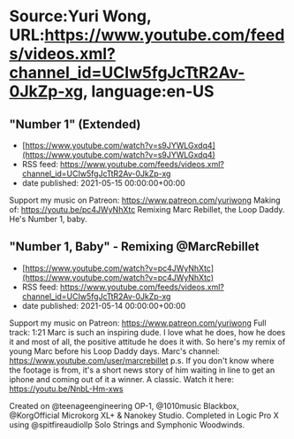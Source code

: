 # Source:Yuri Wong, URL:https://www.youtube.com/feeds/videos.xml?channel_id=UCIw5fgJcTtR2Av-0JkZp-xg, language:en-US

## "Number 1" (Extended)
 - [https://www.youtube.com/watch?v=s9JYWLGxdq4](https://www.youtube.com/watch?v=s9JYWLGxdq4)
 - RSS feed: https://www.youtube.com/feeds/videos.xml?channel_id=UCIw5fgJcTtR2Av-0JkZp-xg
 - date published: 2021-05-15 00:00:00+00:00

Support my music on Patreon: https://www.patreon.com/yuriwong Making of: https://youtu.be/pc4JWyNhXtc
Remixing Marc Rebillet, the Loop Daddy. He's Number 1, baby.

## "Number 1, Baby" - Remixing @MarcRebillet
 - [https://www.youtube.com/watch?v=pc4JWyNhXtc](https://www.youtube.com/watch?v=pc4JWyNhXtc)
 - RSS feed: https://www.youtube.com/feeds/videos.xml?channel_id=UCIw5fgJcTtR2Av-0JkZp-xg
 - date published: 2021-05-14 00:00:00+00:00

Support my music on Patreon: https://www.patreon.com/yuriwong Full track: 1:21
Marc is such an inspiring dude. I love what he does, how he does it and most of all, the positive attitude he does it with. So here's my remix of young Marc before his Loop Daddy days. 
Marc's channel: https://www.youtube.com/user/marcrebillet
p.s. If you don't know where the footage is from, it's a short news story of him waiting in line to get an iphone and coming out of it a winner. A classic. Watch it here: https://youtu.be/NnbL-Hm-xws

Created on @teenageengineering OP-1, @1010music Blackbox, @KorgOfficial Microkorg XL+ & Nanokey Studio. Completed in Logic Pro X using @spitfireaudiollp Solo Strings and Symphonic Woodwinds.

